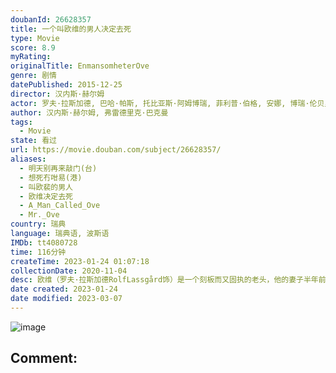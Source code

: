 ```yaml
---
doubanId: 26628357
title: 一个叫欧维的男人决定去死
type: Movie
score: 8.9
myRating: 
originalTitle: EnmansomheterOve
genre: 剧情
datePublished: 2015-12-25
director: 汉内斯·赫尔姆
actor: 罗夫·拉斯加德, 巴哈·帕斯, 托比亚斯·阿姆博瑞, 菲利普·伯格, 安娜, 博瑞·伦贝里, 埃达·英格薇, 弗雷德里克·埃弗斯, 玛德琳·雅各布松, 查特里娜·拉松, 杰克尔·法尔斯特伦
author: 汉内斯·赫尔姆, 弗雷德里克·巴克曼
tags:
  - Movie
state: 看过
url: https://movie.douban.com/subject/26628357/
aliases:
  - 明天别再来敲门(台)
  - 想死冇咁易(港)
  - 叫欧裴的男人
  - 欧维决定去死
  - A_Man_Called_Ove
  - Mr._Ove
country: 瑞典
language: 瑞典语, 波斯语
IMDb: tt4080728
time: 116分钟
createTime: 2023-01-24 01:07:18
collectionDate: 2020-11-04
desc: 欧维（罗夫·拉斯加德RolfLassgård饰）是一个刻板而又固执的老头，他的妻子半年前死于疾病，留他一人生活在这个混乱不堪的世界之中。每天早晨，欧维都会定时在社区里进行巡视，确认所有的车辆都停...
date created: 2023-01-24
date modified: 2023-03-07
---
```


![image](p2406624993.jpg)

Comment:
---
